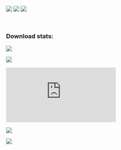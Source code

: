 [![](https://img.shields.io/badge/AU-status-brightgreen)](https://gist.github.com/C4illin/227088b329dc2be21dbf7352d31af92b)
[![](https://ci.appveyor.com/api/projects/status/github/C4illin/Choco-Packages?svg=true)](https://ci.appveyor.com/project/C4illin/Choco-Packages)
[![](https://img.shields.io/badge/profile-C4illin-brightgreen)](https://chocolatey.org/profiles/C4illin)

<br/>

### Download stats:
[![](https://img.shields.io/chocolatey/dt/qalculate?label=qalculate)](https://chocolatey.org/packages/qalculate)

[![](https://img.shields.io/chocolatey/dt/airexplorer?label=airexplorer)](https://chocolatey.org/packages/airexplorer)

[![](https://img.shields.io/chocolatey/dt/mpvnet.install?label=mpv.net)](https://chocolatey.org/packages/mpvnet.install)

[![](https://img.shields.io/chocolatey/dt/hybrid?label=hybrid)](https://chocolatey.org/packages/hybrid)

[![](https://img.shields.io/chocolatey/dt/hybrid?label=YTMusic)](https://chocolatey.org/packages/th-ch-youtube-music)

<!-- [![](https://data.jsdelivr.com/v1/package/gh/C4illin/Choco-Packages/badge)](https://www.jsdelivr.com/package/gh/C4illin/Choco-Packages) -->

